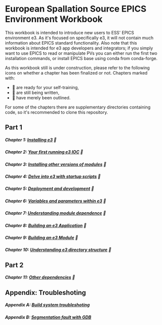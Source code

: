 # European Spallation Source EPICS Environment Workbook

This workbook is intended to introduce new users to ESS' EPICS environment e3. As it's focused on specifically e3, it will not contain much information about EPICS standard functionality. Also note that this workbook is intended for e3 app developers and integrators; if you simply want to use EPICS to read or manipulate PVs you can either run the first two installation commands, or install EPICS base using conda from conda-forge.

As this workbook still is under construction, please refer to the following icons on whether a chapter has been finalized or not. Chapters marked with:

* :book: are ready for your self-training,
* :pencil: are still being written,
* :construction: have merely been outlined.

For some of the chapters there are supplementary directories containing code, so it's recommended to clone this repository.

## Part 1

##### Chapter 1: [Installing e3](chapter1.md) :book:
##### Chapter 2: [Your first running e3 IOC](chapter2.md) :book:
##### Chapter 3: [Installing other versions of modules](chapter3.md) :book:
##### Chapter 4: [Delve into e3 with startup scripts](chapter4.md) :book:
##### Chapter 5: [Deployment and development](chapter5.md) :book:
##### Chapter 6: [Variables and parameters within e3](chapter6.md) :book:
##### Chapter 7: [Understanding module dependence](chapter7.md) :book:
##### Chapter 8: [Building an e3 Application](chapter8.md) :book:
##### Chapter 9: [Building an e3 Module](chapter9.md) :pencil:
##### Chapter 10: [Understanding e3 directory structure](chapter10.md) :construction: 

## Part 2

##### Chapter 11: [Other dependencies](chapter11.md) :book:

## Appendix: Troubleshoting

##### Appendix A: [Build system troubleshoting](appendixA.md)
##### Appendix B: [Segmentation fault with GDB](appendixB.md)

<!-- # Part 2 :  -->

<!-- ## Chapter 10 -->
<!-- [Dependence, Dependence, and Dependence](9.md) -->

<!-- ## Chapter X -->
<!-- [Release Rule](11.md) -->

<!-- ## Chapter X -->
<!-- [Work with EPICS Community](12.md) -->


<!-- ## Other Subjects  -->
<!-- * Multiple e3s in a host -->
<!-- * Hidden makefile rules (db, hdrs, vlibs, epics, and so on) -->
<!-- * setE3env.bash -->
<!-- * e3.bash -->
<!-- * supplement tools (epics_NIOCs, pkg_automation, pciids, etherlabmaster, etc) -->
<!-- * sequencer -->
<!-- * db, template, subst files (inflating...) -->
<!-- * e3 configuration variables -->
<!-- * e3 building system -->
<!-- * systemd  -->
<!-- * require  -->
